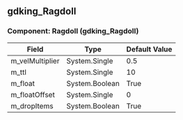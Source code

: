 ## gdking_Ragdoll

### Component: Ragdoll (gdking_Ragdoll)

|Field|Type|Default Value|
|---|---|---|
|m_velMultiplier|System.Single|0.5|
|m_ttl|System.Single|10|
|m_float|System.Boolean|True|
|m_floatOffset|System.Single|0|
|m_dropItems|System.Boolean|True|

